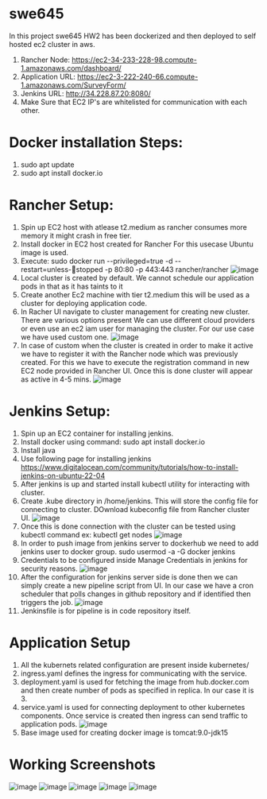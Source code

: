 # swe645
In this project swe645 HW2 has been dockerized and then deployed to self hosted ec2 cluster in aws.
1) Rancher Node: https://ec2-34-233-228-98.compute-1.amazonaws.com/dashboard/
2) Application URL: https://ec2-3-222-240-66.compute-1.amazonaws.com/SurveyForm/
3) Jenkins URL: http://34.228.87.20:8080/
4) Make Sure that EC2 IP's are whitelisted for communication with each other.

# Docker installation Steps:
1) sudo apt update
2) sudo apt install docker.io

# Rancher Setup:
1) Spin up EC2 host with atlease t2.medium as rancher consumes more memory it might crash in free tier.
2) Install docker in EC2 host created for Rancher For this usecase Ubuntu image is used.
3) Execute: sudo docker run --privileged=true -d --restart=unless-stopped -p 80:80 -p 443:443 rancher/rancher
![image](https://github.com/dev-founder-titan/swe645/assets/79055244/e9cb964a-4198-42d9-bb83-812b88166371)
4) Local cluster is created by default. We cannot schedule our application pods in that as it has taints to it
5) Create another Ec2 machine with tier t2.medium this will be used as a cluster for deploying application code.
6) In Racher UI navigate to cluster management for creating new cluster. There are various options present We can use different cloud providers or even use an ec2 iam user for managing the cluster. For our use case we have used custom one.
![image](https://github.com/dev-founder-titan/swe645/assets/79055244/f837fd01-a333-4814-8971-f778ce194fc8)
7) In case of custom when the cluster is created in order to make it active we have to register it with the Rancher node which was previously created. For this we have to execute the registration command in new EC2 node provided in Rancher UI. Once this is done cluster will appear as active in 4-5 mins.
![image](https://github.com/dev-founder-titan/swe645/assets/79055244/e3163382-dafb-42f4-9ac5-de6e5d37b506)

# Jenkins Setup:
1) Spin up an EC2 container for installing jenkins.
2) Install docker using command: sudo apt install docker.io
3) Install java
4) Use following page for installing jenkins https://www.digitalocean.com/community/tutorials/how-to-install-jenkins-on-ubuntu-22-04
5) After jenkins is up and started install kubectl utility for interacting with cluster.
6) Create .kube directory in /home/jenkins. This will store the config file for connecting to cluster. DOwnload kubeconfig file from Rancher cluster UI.
![image](https://github.com/dev-founder-titan/swe645/assets/79055244/82c9cb60-cf34-42d3-8420-640aa8624b2e)
7) Once this is done connection with the cluster can be tested using kubectl command ex: kubectl get nodes
![image](https://github.com/dev-founder-titan/swe645/assets/79055244/6f2ecebf-9d92-401e-8b5d-e833e81d6253)
8) In order to push image from jenkins server to dockerhub we need to add jenkins user to docker group. sudo usermod -a -G docker jenkins
9) Credentials to be configured inside Manage Credentials in jenkins for security reasons.
![image](https://github.com/dev-founder-titan/swe645/assets/79055244/2f8189fe-c250-4b9c-a7f1-a34f215bd073)
10) After the configuration for jenkins server side is done then we can simply create a new pipeline script from UI. In our case we have a cron scheduler that polls changes in github repository and if identified then triggers the job.
![image](https://github.com/dev-founder-titan/swe645/assets/79055244/1be34665-957b-45f2-add6-85061428c7f8)
11) Jenkinsfile is for pipeline is in code repository itself.

# Application Setup
1) All the kubernets related configuration are present inside kubernetes/
2) ingress.yaml defines the ingress for communicating with the service.
3) deployment.yaml is used for fetching the image from hub.docker.com and then create number of pods as specified in replica. In our case it is 3.
4) service.yaml is used for connecting deployment to other kubernetes components. Once service is created then ingress can send traffic to application pods.
![image](https://github.com/dev-founder-titan/swe645/assets/79055244/bda3f547-c17f-4ad7-bddb-80f263ce2279)
5) Base image used for creating docker image is tomcat:9.0-jdk15

# Working Screenshots
![image](https://github.com/dev-founder-titan/swe645/assets/79055244/4e3ea999-c2dc-486f-851b-a1267080ce39)
![image](https://github.com/dev-founder-titan/swe645/assets/79055244/03cb12e9-58e3-4f34-9099-b8d34855e29e)
![image](https://github.com/dev-founder-titan/swe645/assets/79055244/c63001fc-a561-4b26-9795-6e86fc7a3d12)
![image](https://github.com/dev-founder-titan/swe645/assets/79055244/5d2bcfee-6947-487b-ae0c-54c030cfa1b9)
![image](https://github.com/dev-founder-titan/swe645/assets/79055244/653612e2-a42a-42be-bcc2-96184ef9de10)
